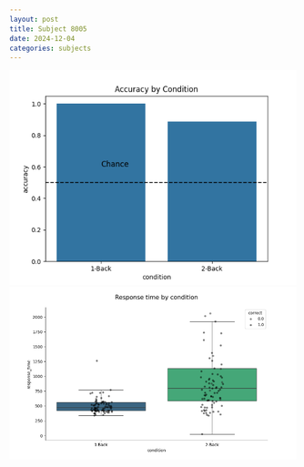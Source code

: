 ```yaml
---
layout: post
title: Subject 8005
date: 2024-12-04
categories: subjects
---
```


![](data/8005/run-19/8005_ATS_acc.png)
![](data/8005/run-19/8005_ATS_rt.png)
